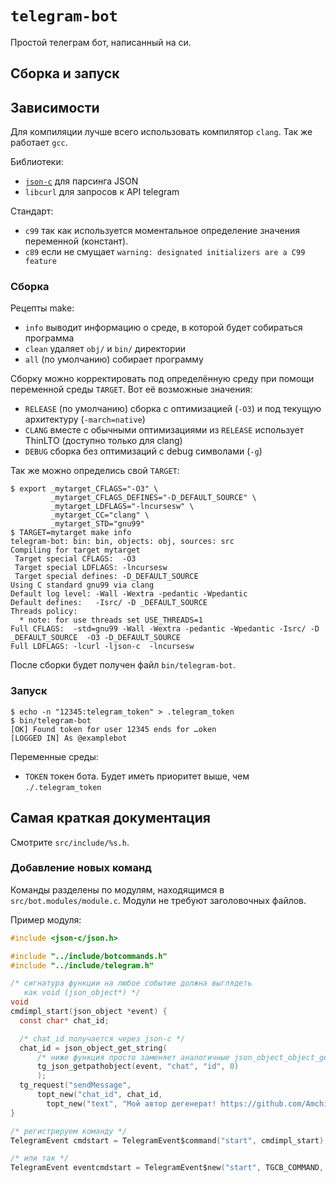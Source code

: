 # `telegram-bot`

Простой телеграм бот, написанный на си.

## Сборка и запуск

## Зависимости

Для компиляции лучше всего использовать компилятор `clang`.
Так же работает `gcc`.

Библиотеки:

* [`json-c`](https://github.com/json-c/json-c) для парсинга JSON
* `libcurl` для запросов к API telegram

Стандарт:

* `c99` так как используется моментальное определение значения переменной (констант).
* `c89` если не смущает `warning: designated initializers are a C99 feature`

### Сборка

Рецепты make:

* `info` выводит информацию о среде, в которой будет собираться программа
* `clean` удаляет `obj/` и `bin/` директории
* `all` (по умолчанию) собирает программу

Сборку можно корректировать под определённую среду при
помощи переменной среды `TARGET`. Вот её возможные значения:

* `RELEASE` (по умолчанию) сборка с оптимизацией (`-O3`) и под текущую архитектуру (`-march=native`)
* `CLANG` вместе с обычными оптимизациями из `RELEASE` использует ThinLTO (доступно только для clang)
* `DEBUG` сборка без оптимизаций с debug символами (`-g`)

Так же можно определись свой `TARGET`:

```console
$ export _mytarget_CFLAGS="-O3" \
         _mytarget_CFLAGS_DEFINES="-D_DEFAULT_SOURCE" \
         _mytarget_LDFLAGS="-lncursesw" \
         _mytarget_CC="clang" \
         _mytarget_STD="gnu99"
$ TARGET=mytarget make info
telegram-bot: bin: bin, objects: obj, sources: src
Compiling for target mytarget
 Target special CFLAGS:  -O3
 Target special LDFLAGS: -lncursesw
 Target special defines: -D_DEFAULT_SOURCE
Using C standard gnu99 via clang
Default log level: -Wall -Wextra -pedantic -Wpedantic
Default defines:   -Isrc/ -D _DEFAULT_SOURCE
Threads policy:
  * note: for use threads set USE_THREADS=1
Full CFLAGS:  -std=gnu99 -Wall -Wextra -pedantic -Wpedantic -Isrc/ -D _DEFAULT_SOURCE  -O3 -D_DEFAULT_SOURCE
Full LDFLAGS: -lcurl -ljson-c  -lncursesw
```

После сборки будет получен файл `bin/telegram-bot`.

### Запуск

```console
$ echo -n "12345:telegram_token" > .telegram_token
$ bin/telegram-bot
[OK] Found token for user 12345 ends for …oken
[LOGGED IN] As @examplebot
```

Переменные среды:

* `TOKEN` токен бота. Будет иметь приоритет выше, чем `./.telegram_token`

## Самая краткая документация

Смотрите `src/include/%s.h`.

### Добавление новых команд

Команды разделены по модулям, находящимся в `src/bot.modules/module.c`. Модули
не требуют заголовочных файлов.

Пример модуля:

```c
#include <json-c/json.h>

#include "../include/botcommands.h"
#include "../include/telegram.h"

/* сигнатура функции на любое событие должна выглядеть
   как void (json_object*) */
void
cmdimpl_start(json_object *event) {
  const char* chat_id;

  /* chat_id получается через json-c */
  chat_id = json_object_get_string(
      /* ниже функция просто заменяет аналогичные json_object_object_get(...) */
      tg_json_getpathobject(event, "chat", "id", 0)
      );
  tg_request("sendMessage", 
      topt_new("chat_id", chat_id,
        topt_new("text", "Мой автор дегенерат! https://github.com/Amchik", 0)));
}

/* регистрируем команду */
TelegramEvent cmdstart = TelegramEvent$command("start", cmdimpl_start);

/* или так */
TelegramEvent eventcmdstart = TelegramEvent$new("start", TGCB_COMMAND, cmdimpl_start);
```


